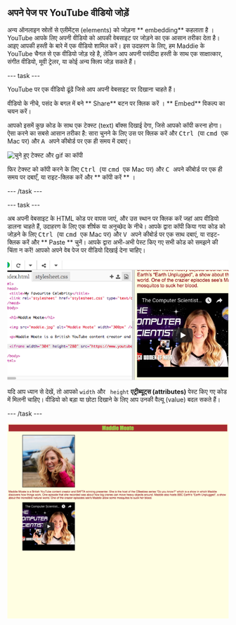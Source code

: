 ## अपने पेज पर YouTube वीडियो जोड़ें

अन्य ऑनलाइन स्रोतों से एलीमेंट्स (elements) को जोड़ना ** embedding** कहलाता है । YouTube आपके लिए अपनी वीडियो को आपकी वेबसाइट पर जोड़ने का एक आसान तरीका देता है। आइए आपकी हस्ती के बारे में एक वीडियो शामिल करें। इस उदाहरण के लिए, हम Maddie के YouTube चैनल से एक वीडियो जोड़ रहे है, लेकिन आप अपनी पसंदीदा हस्ती के साथ एक साक्षात्कार, संगीत वीडियो, मूवी ट्रेलर, या कोई अन्य क्लिप जोड़ सकते हैं।

--- task ---

YouTube पर एक वीडियो ढूंढें जिसे आप अपनी वेबसाइट पर दिखाना चाहते हैं।

वीडियो के नीचे, पसंद के बगल में बने ** Share** बटन पर क्लिक करें । ** Embed** विकल्प का चयन करें।

आपको इसमें कुछ कोड के साथ एक टेक्स्ट (text) बॉक्स दिखाई देगा, जिसे आपको कॉपी करना होगा। ऐसा करने का सबसे आसान तरीका है: सारा चुनने के लिए उस पर क्लिक करें और <kbd> Ctrl </kbd> (या <kbd> cmd </kbd> एक Mac पर) और <kbd>A </kbd> अपने कीबोर्ड पर एक ही समय में दबाएं।

![चुने हुए टेक्स्ट और gif का कॉपी](images/clickCopy.gif)

फिर टेक्स्ट को कॉपी करने के लिए <kbd> Ctrl </kbd> (या <kbd> cmd </kbd> एक Mac पर) और <kbd> C </kbd> अपने कीबोर्ड पर एक ही समय पर दबाएँ, या राइट-क्लिक करें और ** कॉपी करें ** ।

--- /task ---

--- task ---

अब अपनी वेबसाइट के HTML कोड पर वापस जाएं, और उस स्थान पर क्लिक करें जहां आप वीडियो डालना चाहते हैं, उदाहरण के लिए एक शीर्षक या अनुच्छेद के नीचे। आपके द्वारा कॉपी किया गया कोड को जोड़ने के लिए <kbd> Ctrl </kbd> (या <kbd> cmd </kbd> एक Mac पर) और <kbd> V </kbd> अपने कीबोर्ड पर एक साथ दबाएं, या राइट-क्लिक करें और ** Paste ** चुनें। आपके द्वारा अभी-अभी पेस्ट किए गए सभी कोड को समझने की चिंता न करें! आपको अपने वेब पेज पर वीडियो दिखाई देना चाहिए।

![Trinket में कोड को पेस्ट किया गया](images/pastedVideoCode.png)

यदि आप ध्यान से देखें, तो आपको `width` और ` height` **एट्रीब्यूट्स (attributes)** पेस्ट किए गए कोड में मिलनी चाहिए। वीडियो को बड़ा या छोटा दिखाने के लिए आप उनकी वैल्यू (value) बदल सकते हैं।

--- /task ---

![इस स्तर पर वेबसाइट का उदाहरण](images/step6eg.png)
